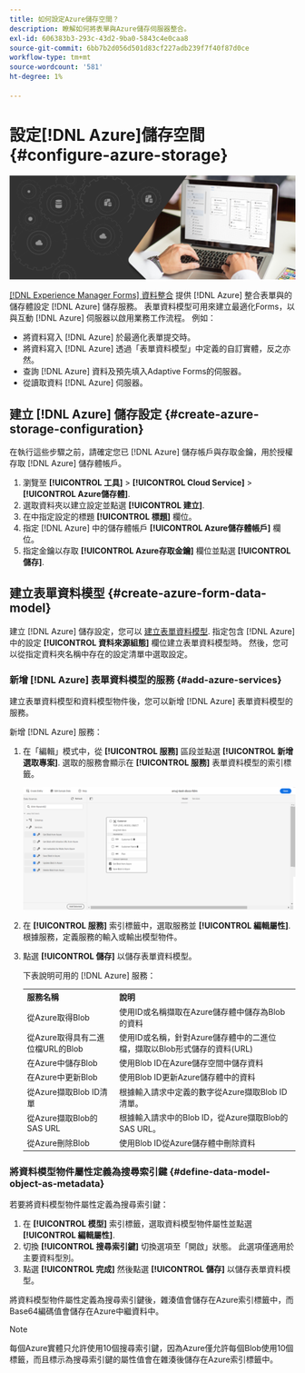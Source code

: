 ```yaml
---
title: 如何設定Azure儲存空間？
description: 瞭解如何將表單與Azure儲存伺服器整合。
exl-id: 606383b3-293c-43d2-9ba0-5843c4e0caa8
source-git-commit: 6bb7b2d056d501d83cf227adb239f7f40f87d0ce
workflow-type: tm+mt
source-wordcount: '581'
ht-degree: 1%

---
```


# 設定[!DNL Azure]儲存空間 {#configure-azure-storage}


![資料整合](assets/data-integeration.png)

[[!DNL Experience Manager Forms] 資料整合](data-integration.md) 提供 [!DNL Azure] 整合表單與的儲存體設定 [!DNL Azure] 儲存服務。 表單資料模型可用來建立最適化Forms，以與互動 [!DNL Azure] 伺服器以啟用業務工作流程。 例如：

* 將資料寫入 [!DNL Azure] 於最適化表單提交時。
* 將資料寫入 [!DNL Azure] 透過「表單資料模型」中定義的自訂實體，反之亦然。
* 查詢 [!DNL Azure] 資料及預先填入Adaptive Forms的伺服器。
* 從讀取資料 [!DNL Azure] 伺服器。

## 建立 [!DNL Azure] 儲存設定 {#create-azure-storage-configuration}

在執行這些步驟之前，請確定您已 [!DNL Azure] 儲存帳戶與存取金鑰，用於授權存取 [!DNL Azure] 儲存體帳戶。

1. 瀏覽至 **[!UICONTROL 工具]** > **[!UICONTROL Cloud Service]** > **[!UICONTROL Azure儲存體]**.
1. 選取資料夾以建立設定並點選 **[!UICONTROL 建立]**.
1. 在中指定設定的標題 **[!UICONTROL 標題]** 欄位。
1. 指定 [!DNL Azure] 中的儲存體帳戶 **[!UICONTROL Azure儲存體帳戶]** 欄位。
1. 指定金鑰以存取 **[!UICONTROL Azure存取金鑰]** 欄位並點選 **[!UICONTROL 儲存]**.

## 建立表單資料模型 {#create-azure-form-data-model}

建立 [!DNL Azure] 儲存設定，您可以 [建立表單資料模型](create-form-data-models.md). 指定包含 [!DNL Azure] 中的設定 **[!UICONTROL 資料來源組態]** 欄位建立表單資料模型時。 然後，您可以從指定資料夾名稱中存在的設定清單中選取設定。

### 新增 [!DNL Azure] 表單資料模型的服務 {#add-azure-services}

建立表單資料模型和資料模型物件後，您可以新增 [!DNL Azure] 表單資料模型的服務。

新增 [!DNL Azure] 服務：

1. 在「編輯」模式中，從 **[!UICONTROL 服務]** 區段並點選 **[!UICONTROL 新增選取專案]**. 選取的服務會顯示在 **[!UICONTROL 服務]** 表單資料模型的索引標籤。

   ![新增選取的服務](assets/select-services.png)

1. 在 **[!UICONTROL 服務]** 索引標籤中，選取服務並 **[!UICONTROL 編輯屬性]**. 根據服務，定義服務的輸入或輸出模型物件。

1. 點選 **[!UICONTROL 儲存]** 以儲存表單資料模型。

   下表說明可用的 [!DNL Azure] 服務：

   <table>
    <tbody>
     <tr>
      <th><strong>服務名稱</strong></th>
      <th><strong>說明</strong></th>
     </tr>
     <tr>
      <td>從Azure取得Blob</td>
      <td>使用ID或名稱擷取在Azure儲存體中儲存為Blob的資料</td>
     </tr>
     <tr>
      <td>從Azure取得具有二進位檔URL的Blob</td>
      <td>使用ID或名稱，針對Azure儲存體中的二進位檔，擷取以Blob形式儲存的資料(URL)</td>
     </tr>
     <tr>
      <td>在Azure中儲存Blob</td>
      <td>使用Blob ID在Azure儲存空間中儲存資料</td>
     </tr>
     <tr>
      <td>在Azure中更新Blob</td>
      <td>使用Blob ID更新Azure儲存體中的資料</td>
     </tr>
     <tr>
      <td>從Azure擷取Blob ID清單</td>
      <td>根據輸入請求中定義的數字從Azure擷取Blob ID清單。</td>
     </tr>
     <tr>
      <td>從Azure擷取Blob的SAS URL</td>
      <td>根據輸入請求中的Blob ID，從Azure擷取Blob的SAS URL。</td>
     </tr>
     <tr>
      <td>從Azure刪除Blob</td>
      <td>使用Blob ID從Azure儲存體中刪除資料</td>
     </tr>
    </tbody>
   </table>

### 將資料模型物件屬性定義為搜尋索引鍵 {#define-data-model-object-as-metadata}

若要將資料模型物件屬性定義為搜尋索引鍵：

1. 在 **[!UICONTROL 模型]** 索引標籤，選取資料模型物件屬性並點選 **[!UICONTROL 編輯屬性]**.
1. 切換 **[!UICONTROL 搜尋索引鍵]** 切換選項至「開啟」狀態。 此選項僅適用於主要資料型別。
1. 點選 **[!UICONTROL 完成]** 然後點選 **[!UICONTROL 儲存]** 以儲存表單資料模型。

將資料模型物件屬性定義為搜尋索引鍵後，雜湊值會儲存在Azure索引標籤中，而Base64編碼值會儲存在Azure中繼資料中。

>[!NOTE]
>
>每個Azure實體只允許使用10個搜尋索引鍵，因為Azure僅允許每個Blob使用10個標籤，而且標示為搜尋索引鍵的屬性值會在雜湊後儲存在Azure索引標籤中。

<!--

>[!MORELIKETHIS]
>
>* [Configure data sources for AEM Forms](/help/forms/configure-data-sources.md)
>* [Integrate Microsoft Dynamics 365 and Salesforce with Adaptive Forms](/help/forms/configure-msdynamics-salesforce.md)
>  [Add Forms Portal to an AEM Sites page](/help/forms/configure-forms-portal.md)

-->
